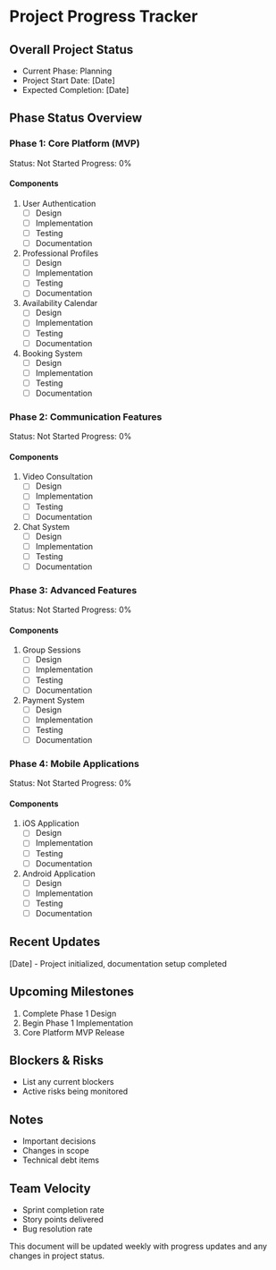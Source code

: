 # Project Progress Tracker

## Overall Project Status
- Current Phase: Planning
- Project Start Date: [Date]
- Expected Completion: [Date]

## Phase Status Overview

### Phase 1: Core Platform (MVP)
Status: Not Started
Progress: 0%

#### Components
1. User Authentication
   - [ ] Design
   - [ ] Implementation
   - [ ] Testing
   - [ ] Documentation

2. Professional Profiles
   - [ ] Design
   - [ ] Implementation
   - [ ] Testing
   - [ ] Documentation

3. Availability Calendar
   - [ ] Design
   - [ ] Implementation
   - [ ] Testing
   - [ ] Documentation

4. Booking System
   - [ ] Design
   - [ ] Implementation
   - [ ] Testing
   - [ ] Documentation

### Phase 2: Communication Features
Status: Not Started
Progress: 0%

#### Components
1. Video Consultation
   - [ ] Design
   - [ ] Implementation
   - [ ] Testing
   - [ ] Documentation

2. Chat System
   - [ ] Design
   - [ ] Implementation
   - [ ] Testing
   - [ ] Documentation

### Phase 3: Advanced Features
Status: Not Started
Progress: 0%

#### Components
1. Group Sessions
   - [ ] Design
   - [ ] Implementation
   - [ ] Testing
   - [ ] Documentation

2. Payment System
   - [ ] Design
   - [ ] Implementation
   - [ ] Testing
   - [ ] Documentation

### Phase 4: Mobile Applications
Status: Not Started
Progress: 0%

#### Components
1. iOS Application
   - [ ] Design
   - [ ] Implementation
   - [ ] Testing
   - [ ] Documentation

2. Android Application
   - [ ] Design
   - [ ] Implementation
   - [ ] Testing
   - [ ] Documentation

## Recent Updates
[Date] - Project initialized, documentation setup completed

## Upcoming Milestones
1. Complete Phase 1 Design
2. Begin Phase 1 Implementation
3. Core Platform MVP Release

## Blockers & Risks
- List any current blockers
- Active risks being monitored

## Notes
- Important decisions
- Changes in scope
- Technical debt items

## Team Velocity
- Sprint completion rate
- Story points delivered
- Bug resolution rate

This document will be updated weekly with progress updates and any changes in project status. 